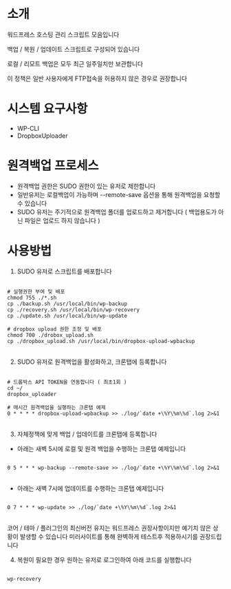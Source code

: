 # 소개
워드프레스 호스팅 관리 스크립트 모음입니다 

백업 / 복원 / 업데이트 스크립트로 구성되어 있습니다 

로컬 / 리모트 백업은 모두 최근 일주일치만 보관합니다 

이 정책은 일반 사용자에게 FTP접속을 허용하지 않은 경우로 권장합니다 

# 시스템 요구사항 
- WP-CLI
- DropboxUploader 

# 원격백업 프로세스
- 원격백업 권한은 SUDO 권한이 있는 유저로 제한합니다 
- 일반유저는 로컬백업이 가능하며 --remote-save 옵션을 통해 원격백업을 요청할 수 있습니다 
- SUDO 유저는 주기적으로 원격백업 폴더를 업로드하고 제거합니다 ( 백업용도가 아닌 파일은 업로드 하지 않습니다 )  

# 사용방법

1. SUDO 유저로 스크립트를 배포합니다 
<pre>
<code>
# 실행권한 부여 및 배포 
chmod 755 ./*.sh
cp ./backup.sh /usr/local/bin/wp-backup
cp ./recovery.sh /usr/local/bin/wp-recovery
cp ./update.sh /usr/local/bin/wp-update

# dropbox upload 권한 조정 및 배포 
chmod 700 ./drobox_upload.sh
cp ./dropbox_upload.sh /usr/local/bin/dropbox-upload-wpbackup
</code>
</pre>

2. SUDO 유저로 원격백업을 활성화하고, 크론탭에 등록합니다 
<pre>
<code>
# 드롭박스 API TOKEN을 연동합니다 ( 최초1회 ) 
cd ~/
dropbox_uploader

# 매시간 원격백업을 실행하는 크론탭 예제
0 * * * * dropbox-upload-wpbackup >> ./log/`date +\%Y\%m\%d`.log 2>&1
</code>
</pre>
3. 자체정책에 맞게 백업 / 업데이트를 크론탭에 등록합니다 
- 아래는 새벽 5시에 로컬 및 원격 백업을  수행하는 크론탭 예제입니다 
<pre>
<code>
0 5 * * * wp-backup --remote-save >> ./log/`date +\%Y\%m\%d`.log 2>&1
</code>
</pre>
- 아래는 새벽 7시에 업데이트를 수행하는 크론탭 예제입니다
<pre>
<code>
0 7 * * * wp-update >> ./log/`date +\%Y\%m\%d`.log 2>&1
</code>
</pre>
코어 / 테마 / 플러그인의 최신버전 유지는 워드프레스 권장사항이지만 예기치 않은 상황이 발생할 수 있습니다 미러사이트를 통해 완벽하게 테스트후 적용하시기를 권장드립니다 

4. 복원이 필요한 경우 원하는 유저로 로그인하여 아래 코드를 실행합니다
<pre>
<code>
wp-recovery
</code>
</pre>

